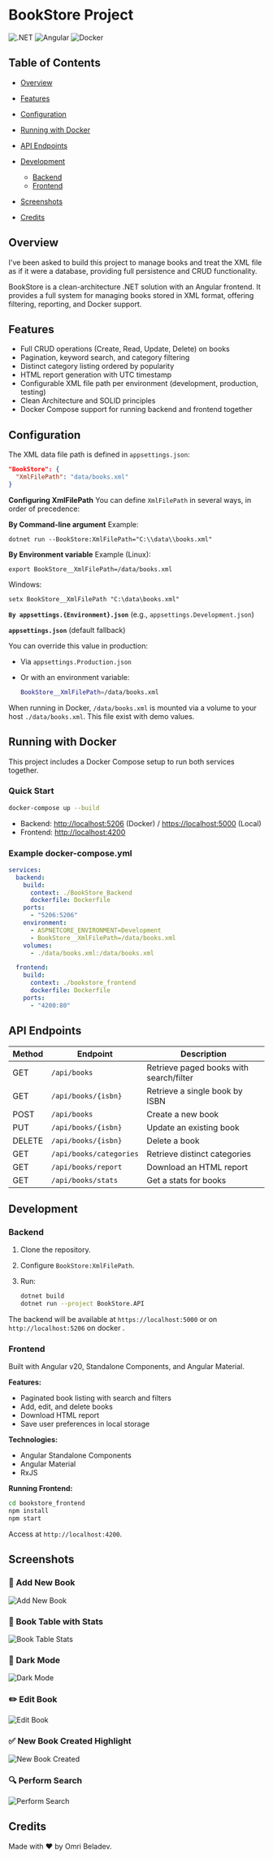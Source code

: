 # BookStore Project

![.NET](https://img.shields.io/badge/.NET-8.0-blue)
![Angular](https://img.shields.io/badge/Angular-v20-red)
![Docker](https://img.shields.io/badge/docker-ready-blue)

## Table of Contents

- [Overview](#overview)
- [Features](#features)
- [Configuration](#configuration)
- [Running with Docker](#running-with-docker)
- [API Endpoints](#api-endpoints)
- [Development](#development)

  - [Backend](#backend)
  - [Frontend](#frontend)

- [Screenshots](#screenshots)
- [Credits](#credits)

## Overview

I've been asked to build this project to manage books and treat the XML file as if it were a database, providing full persistence and CRUD functionality.

BookStore is a clean-architecture .NET solution with an Angular frontend. It provides a full system for managing books stored in XML format, offering filtering, reporting, and Docker support.

## Features

- Full CRUD operations (Create, Read, Update, Delete) on books
- Pagination, keyword search, and category filtering
- Distinct category listing ordered by popularity
- HTML report generation with UTC timestamp
- Configurable XML file path per environment (development, production, testing)
- Clean Architecture and SOLID principles
- Docker Compose support for running backend and frontend together

## Configuration

The XML data file path is defined in `appsettings.json`:

```json
"BookStore": {
  "XmlFilePath": "data/books.xml"
}
```
**Configuring XmlFilePath**
You can define `XmlFilePath` in several ways, in order of precedence:

**By Command-line argument**
Example:

```
dotnet run --BookStore:XmlFilePath="C:\\data\\books.xml"
```

**By Environment variable**
Example (Linux):

```
export BookStore__XmlFilePath=/data/books.xml
```

Windows:
```
setx BookStore__XmlFilePath "C:\data\books.xml"
```

**`By appsettings.{Environment}.json`** (e.g., `appsettings.Development.json`)

**`appsettings.json`** (default fallback)


You can override this value in production:

- Via `appsettings.Production.json`
- Or with an environment variable:

  ```bash
  BookStore__XmlFilePath=/data/books.xml
  ```

When running in Docker, `/data/books.xml` is mounted via a volume to your host `./data/books.xml`. This file exist with demo values.

## Running with Docker

This project includes a Docker Compose setup to run both services together.

### Quick Start

```bash
docker-compose up --build
```

- Backend: [http://localhost:5206](http://localhost:5206) (Docker) / [https://localhost:5000](https://localhost:5000) (Local)
- Frontend: [http://localhost:4200](http://localhost:4200)

### Example docker-compose.yml

```yaml
services:
  backend:
    build:
      context: ./BookStore_Backend
      dockerfile: Dockerfile
    ports:
      - "5206:5206"
    environment:
      - ASPNETCORE_ENVIRONMENT=Development
      - BookStore__XmlFilePath=/data/books.xml
    volumes:
      - ./data/books.xml:/data/books.xml

  frontend:
    build:
      context: ./bookstore_frontend
      dockerfile: Dockerfile
    ports:
      - "4200:80"

```

## API Endpoints

| Method | Endpoint                | Description                             |
| ------ | ----------------------- | --------------------------------------- |
| GET    | `/api/books`            | Retrieve paged books with search/filter |
| GET    | `/api/books/{isbn}`     | Retrieve a single book by ISBN          |
| POST   | `/api/books`            | Create a new book                       |
| PUT    | `/api/books/{isbn}`     | Update an existing book                 |
| DELETE | `/api/books/{isbn}`     | Delete a book                           |
| GET    | `/api/books/categories` | Retrieve distinct categories            |
| GET    | `/api/books/report`     | Download an HTML report                 |
| GET    | `/api/books/stats`      | Get a stats for books                   |

## Development

### Backend

1. Clone the repository.
2. Configure `BookStore:XmlFilePath`.
3. Run:

   ```bash
   dotnet build
   dotnet run --project BookStore.API
   ```

The backend will be available at `https://localhost:5000` or on `http://localhost:5206` on docker .

### Frontend

Built with Angular v20, Standalone Components, and Angular Material.

**Features:**

- Paginated book listing with search and filters
- Add, edit, and delete books
- Download HTML report
- Save user preferences in local storage

**Technologies:**

- Angular Standalone Components
- Angular Material
- RxJS

**Running Frontend:**

```bash
cd bookstore_frontend
npm install
npm start
```

Access at `http://localhost:4200`.

## Screenshots

### 📘 Add New Book

![Add New Book](docs/screenshot-add-new-book.png)

### 📗 Book Table with Stats

![Book Table Stats](docs/screenshot-book-table-stats.png)

### 🌙 Dark Mode

![Dark Mode](docs/screenshot-dark-mode.png)

### ✏️ Edit Book

![Edit Book](docs/screenshot-edit-book.png)

### ✅ New Book Created Highlight

![New Book Created](docs/screenshot-new-book-created.png)

### 🔍 Perform Search

![Perform Search](docs/screenshot-perfurm-search.png)

## Credits

Made with ❤️ by Omri Beladev.
